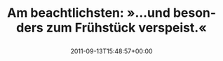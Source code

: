 ---
retweeted: false
source: <a href="http://itunes.apple.com/us/app/twitter/id409789998?mt=12" rel="nofollow">Twitter
  for Mac</a>
entities:
  hashtags: []
  symbols: []
  user_mentions: []
  urls:
  - url: http://t.co/yKreY38
    expanded_url: http://de.wikipedia.org/wiki/Wurstebrot
    display_url: de.wikipedia.org/wiki/Wurstebrot
    indices:
    - '61'
    - '80'
display_text_range:
- '0'
- '80'
favorite_count: '0'
id_str: '113640316480913408'
truncated: false
retweet_count: '0'
id: '113640316480913408'
possibly_sensitive: false
created_at: Tue Sep 13 15:48:57 +0000 2011
favorited: false
full_text: 'Am beachtlichsten: »…und besonders zum Frühstück verspeist.«'
lang: de
quote_url: http://de.wikipedia.org/wiki/Wurstebrot
tags:
- pesos/twitter
date: '2011-09-13T15:48:57+00:00'
src: https://twitter.com/bascht/status/113640316480913408
original_url: https://twitter.com/bascht/status/113640316480913408
type: twitter_tweet
text: 'Am beachtlichsten: »…und besonders zum Frühstück verspeist.«'
title: 'Am beachtlichsten: »…und besonders zum Frühstück verspeist.«

  '

---
